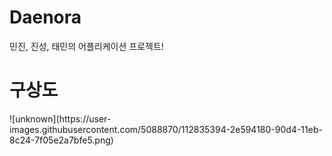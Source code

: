 # Daenora
민진, 진성, 태민의 어플리케이션 프로젝트!
<h1>구상도</h1>
![unknown](https://user-images.githubusercontent.com/5088870/112835394-2e594180-90d4-11eb-8c24-7f05e2a7bfe5.png)
